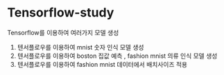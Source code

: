# Tensorflow-study
Tensorflow를 이용하여 여러가지 모델 생성

1. 텐서플로우를 이용하여 mnist 숫자 인식 모델 생성
2. 텐서플로우를 이용하여 boston 집값 예측 , fashion mnist 의류 인식 모델 생성
3. 텐서플로우를 이용하여 fashion mnist 데이터에서 배치사이즈 적용



